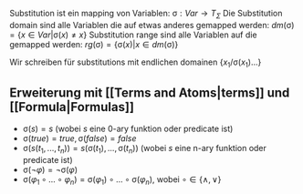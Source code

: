 Substitution ist ein mapping von Variablen: $\upsigma : Var \rightarrow T_{\Sigma}$ 
Die Substitution domain sind alle Variablen die auf etwas anderes gemapped werden: $dm(\upsigma) = \{x \in Var |\upsigma(x) \neq x\}$
Substitution range sind alle Variablen auf die gemapped werden: $rg(\upsigma) = \{\upsigma(x) | x \in dm(\upsigma)\}$

Wir schreiben für substitutions mit endlichen domainen $\{x_{1}/\upsigma(x_{1})...\}$ 

## Erweiterung mit [[Terms and Atoms|terms]] und [[Formula|Formulas]]
- $\upsigma(s) = s$ (wobei $s$ eine 0-ary funktion oder predicate ist)
- $\upsigma(true) = true, \upsigma(false)=false$
- $\upsigma(s(t_{1},...,t_{n})) = s(\upsigma(t_{1}),...,\upsigma(t_{n}))$ (wobei $s$ eine n-ary funktion oder predicate ist)
- $\upsigma(\lnot \varphi)=\lnot \upsigma(\varphi)$
- $\upsigma(\varphi_{1} \circ ... \circ \varphi_{n})=\upsigma(\varphi_{1})\circ ... \circ \upsigma(\varphi_{n})$, wobei $\circ \in\{\land, \lor\}$ 